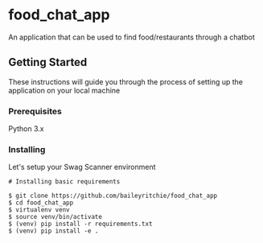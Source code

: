 # food_chat_app
An application that can be used to find food/restaurants through a chatbot


## Getting Started

These instructions will guide you through the process of setting up the application on your local machine

### Prerequisites

Python 3.x


### Installing

Let's setup your Swag Scanner environment


```
# Installing basic requirements

$ git clone https://github.com/baileyritchie/food_chat_app
$ cd food_chat_app
$ virtualenv venv
$ source venv/bin/activate
$ (venv) pip install -r requirements.txt
$ (venv) pip install -e .
```

